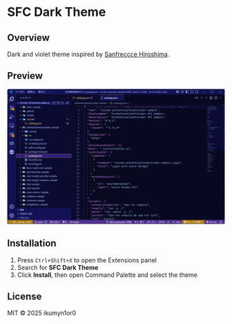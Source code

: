 # SFC Dark Theme

## Overview

Dark and violet theme inspired by [Sanfreccce Hiroshima](https://www.sanfrecce.co.jp/).

## Preview

![preview](images/screenshot.png)

## Installation

1. Press `Ctrl+Shift+X` to open the Extensions panel
2. Search for **SFC Dark Theme**
3. Click **Install**, then open Command Palette and select the theme

## License

MIT © 2025 ikumyn1or0
